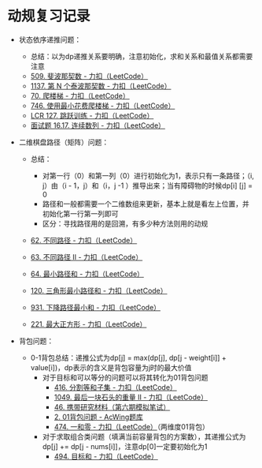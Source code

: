 # 动规复习记录

- 状态依序递推问题：

  - 总结：以为dp递推关系要明确，注意初始化，求和关系和最值关系都需要注意
  - [509. 斐波那契数 - 力扣（LeetCode）](https://leetcode.cn/problems/fibonacci-number/?envType=study-plan-v2&envId=dynamic-programming)
  - [1137. 第 N 个泰波那契数 - 力扣（LeetCode）](https://leetcode.cn/problems/n-th-tribonacci-number/?envType=study-plan-v2&envId=dynamic-programming)
  - [70. 爬楼梯 - 力扣（LeetCode）](https://leetcode.cn/problems/climbing-stairs/description/?envType=study-plan-v2&envId=dynamic-programming)
  - [746. 使用最小花费爬楼梯 - 力扣（LeetCode）](https://leetcode.cn/problems/min-cost-climbing-stairs/?envType=study-plan-v2&envId=dynamic-programming)	
  - [LCR 127. 跳跃训练 - 力扣（LeetCode）](https://leetcode.cn/problems/qing-wa-tiao-tai-jie-wen-ti-lcof/description/)
  - [面试题 16.17. 连续数列 - 力扣（LeetCode）](https://leetcode.cn/problems/contiguous-sequence-lcci/description/)

- 二维棋盘路径（矩阵）问题：

  - 总结：
    - 对第一行（0）和第一列（0）进行初始化为1，表示只有一条路径；（i, j）由（i - 1，j）和（i，j -1 ）推导出来；当有障碍物的时候dp[i] [j] = 0
    - 路径和一般都需要一个二维数组来更新，基本上就是看左上位置，并初始化第一行第一列即可
    - 区分：寻找路径用的是回溯，有多少种方法则用的动规
  - [62. 不同路径 - 力扣（LeetCode）](https://leetcode.cn/problems/unique-paths/description/)

  - [63. 不同路径 II - 力扣（LeetCode）](https://leetcode.cn/problems/unique-paths-ii/description/)
  - [64. 最小路径和 - 力扣（LeetCode）](https://leetcode.cn/problems/minimum-path-sum/description/?envType=study-plan-v2&envId=dynamic-programming)

  - [120. 三角形最小路径和 - 力扣（LeetCode）](https://leetcode.cn/problems/triangle/description/?envType=study-plan-v2&envId=dynamic-programming)

  - [931. 下降路径最小和 - 力扣（LeetCode）](https://leetcode.cn/problems/minimum-falling-path-sum/description/?envType=study-plan-v2&envId=dynamic-programming)
  - [221. 最大正方形 - 力扣（LeetCode）](https://leetcode.cn/problems/maximal-square/description/?envType=study-plan-v2&envId=dynamic-programming)

- 背包问题：
  - 0-1背包总结：递推公式为dp[j] = max(dp[j], dp[j - weight[i]] + value[i])，dp表示的含义是背包容量为j时的最大价值
    - 对于目标和可以等分的问题可以将其转化为01背包问题
      - [416. 分割等和子集 - 力扣（LeetCode）](https://leetcode.cn/problems/partition-equal-subset-sum/)
      - [1049. 最后一块石头的重量 II - 力扣（LeetCode）](https://leetcode.cn/problems/last-stone-weight-ii/)
      - [46. 携带研究材料（第六期模拟笔试）](https://kamacoder.com/problempage.php?pid=1046)
      - [2. 01背包问题 - AcWing题库](https://www.acwing.com/problem/content/description/2/)
      - [474. 一和零 - 力扣（LeetCode）](https://leetcode.cn/problems/ones-and-zeroes/description/)（两维度01背包）
    - 对于求取组合类问题（填满当前容量背包的方案数），其递推公式为dp[j] += dp[j - nums[i]]，注意dp[0]一定要初始化为1
      - [494. 目标和 - 力扣（LeetCode）](https://leetcode.cn/problems/target-sum/)

